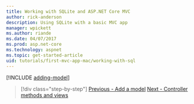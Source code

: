 ```yaml
---
title: Working with SQLite and ASP.NET Core MVC
author: rick-anderson
description: Using SQLite with a basic MVC app
manager: wpickett
ms.author: riande
ms.date: 04/07/2017
ms.prod: asp.net-core
ms.technology: aspnet
ms.topic: get-started-article
uid: tutorials/first-mvc-app-mac/working-with-sql
---
```


[!INCLUDE [adding-model](../../includes/mvc-intro/sql.md)]

> [!div class="step-by-step"]
> [Previous - Add a model](adding-model.md)
> [Next - Controller methods and views](controller-methods-views.md)
